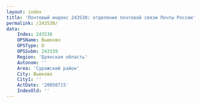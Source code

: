 ```yaml
---
layout: index
title: 'Почтовый индекс 243530: отделение почтовой связи Почты России'
permalink: /243530/
data:
    Index: 243530
    OPSName: Вьюково
    OPSType: О
    OPSSubm: 243339
    Region: 'Брянская область'
    Autonom: ''
    Area: 'Суражский район'
    City: Вьюково
    City1: ''
    ActDate: '20050715'
    IndexOld: ''
---
```

